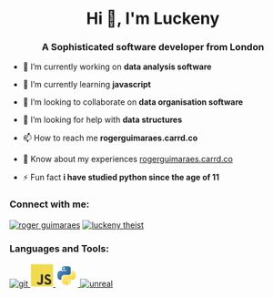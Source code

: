 <h1 align="center">Hi 👋, I'm Luckeny</h1>
<h3 align="center">A Sophisticated software developer from London</h3>

- 🔭 I’m currently working on **data analysis software**

- 🌱 I’m currently learning **javascript**

- 👯 I’m looking to collaborate on **data organisation software**

- 🤝 I’m looking for help with **data structures**

- 📫 How to reach me **rogerguimaraes.carrd.co**

- 📄 Know about my experiences [rogerguimaraes.carrd.co](rogerguimaraes.carrd.co)

- ⚡ Fun fact **i have studied python since the age of 11**

<h3 align="left">Connect with me:</h3>
<p align="left">
<a href="https://linkedin.com/in/roger guimaraes" target="blank"><img align="center" src="https://raw.githubusercontent.com/rahuldkjain/github-profile-readme-generator/master/src/images/icons/Social/linked-in-alt.svg" alt="roger guimaraes" height="30" width="40" /></a>
<a href="https://stackoverflow.com/users/luckeny theist" target="blank"><img align="center" src="https://raw.githubusercontent.com/rahuldkjain/github-profile-readme-generator/master/src/images/icons/Social/stack-overflow.svg" alt="luckeny theist" height="30" width="40" /></a>
</p>

<h3 align="left">Languages and Tools:</h3>
<p align="left"> <a href="https://git-scm.com/" target="_blank" rel="noreferrer"> <img src="https://www.vectorlogo.zone/logos/git-scm/git-scm-icon.svg" alt="git" width="40" height="40"/> </a> <a href="https://developer.mozilla.org/en-US/docs/Web/JavaScript" target="_blank" rel="noreferrer"> <img src="https://raw.githubusercontent.com/devicons/devicon/master/icons/javascript/javascript-original.svg" alt="javascript" width="40" height="40"/> </a> <a href="https://www.python.org" target="_blank" rel="noreferrer"> <img src="https://raw.githubusercontent.com/devicons/devicon/master/icons/python/python-original.svg" alt="python" width="40" height="40"/> </a> <a href="https://unrealengine.com/" target="_blank" rel="noreferrer"> <img src="https://raw.githubusercontent.com/kenangundogan/fontisto/036b7eca71aab1bef8e6a0518f7329f13ed62f6b/icons/svg/brand/unreal-engine.svg" alt="unreal" width="40" height="40"/> </a> </p>


<!---
Luckenyscrpt/Luckenyscrpt is a ✨ special ✨ repository because its `README.md` (this file) appears on your GitHub profile.
You can click the Preview link to take a look at your changes.
--->
